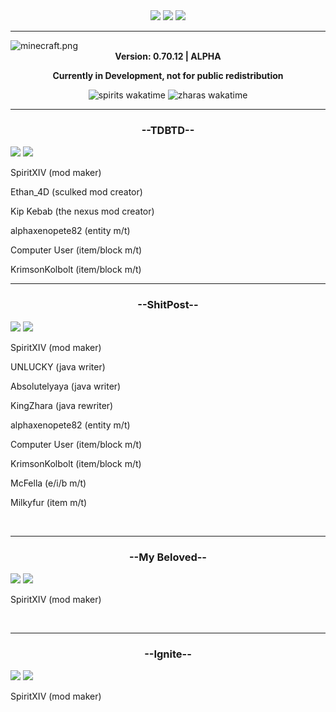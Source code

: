 <div align="center">
<img src="https://img.shields.io/badge/A%20Connection%20of%20Koil-222222"/>  <img src="https://img.shields.io/badge/Alpha%200.7.60-888888"/>  <img src="https://img.shields.io/github/license/SpiritXIV/the-shit-of-crypt"/>
  <hr>
</div>
<img align="center" src="https://github.com/SpiritXIV/the-shit-of-crypt/blob/main/src/client/resources/assets/minecraft/textures/gui/title/minecraft.png?raw=true" alt="minecraft.png"/>
<div align="center"><b>Version: 0.70.12 | ALPHA <p>Currently in Development, not for public redistribution</p></b></div>
<p></p>
<div align="center"><img src="https://wakatime.com/badge/github/SpiritXIV/minceraft.svg" alt="spirits wakatime"> <img src="https://wakatime.com/badge/user/ed131eb9-2f69-4003-911c-207210cbc266/project/399f361b-5624-44c9-bf23-82c7b61cde3f.svg" alt="zharas wakatime"></div>
  
<hr>
<h3 align="center">--TDBTD--</h3>
<div>
<img src="https://img.shields.io/badge/Alpha%200.70.12-ff5f57"/> <img src="https://img.shields.io/badge/unreleased-555555"/>
</div>
  <p>SpiritXIV (mod maker)</p>
  <p>Ethan_4D (sculked mod creator)</p>
  <p>Kip Kebab (the nexus mod creator)</p>
  <p>alphaxenopete82 (entity m/t)</p>
  <p>Computer User (item/block m/t)</p>
  <p>KrimsonKolbolt (item/block m/t)</p>
<hr>
<h3 align="center">--ShitPost--</h3>
<div>
<img src="https://img.shields.io/badge/Alpha%200.0.0-ff5f57"/> <img src="https://img.shields.io/badge/unreleased-555555"/>
</div>
  <p>SpiritXIV (mod maker)</p>
  <p>UNLUCKY (java writer)</p>
  <p>Absolutelyaya (java writer)</p>
  <p>KingZhara (java rewriter)</p>
  <p>alphaxenopete82 (entity m/t)</p>
  <p>Computer User (item/block m/t)</p>
  <p>KrimsonKolbolt (item/block m/t)</p>
  <p>McFella (e/i/b m/t)</p>
  <p>Milkyfur (item m/t)</p>
<br>
<hr>
<h3 align="center">--My Beloved--</h3>
<div>
<img src="https://img.shields.io/badge/Alpha%200.0.0-ff5f57"/> <img src="https://img.shields.io/badge/coming%20soon-333333"/>
</div>
  <p>SpiritXIV (mod maker)</p>
<br>
<hr>
<h3 align="center">--Ignite--</h3>
<div>
<img src="https://img.shields.io/badge/Alpha%200.0.0-ff5f57"/> <img src="https://img.shields.io/badge/coming%20soon-333333"/>
</div>
  <p>SpiritXIV (mod maker)</p>